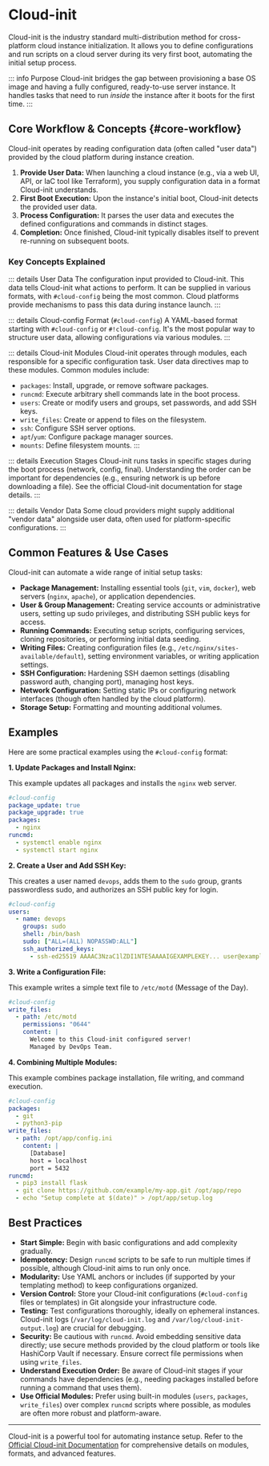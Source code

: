 # Cloud-init <Badge text="Instance Initialization" />

Cloud-init is the industry standard multi-distribution method for cross-platform cloud instance initialization. It allows you to define configurations and run scripts on a cloud server during its very first boot, automating the initial setup process.

::: info Purpose
Cloud-init bridges the gap between provisioning a base OS image and having a fully configured, ready-to-use server instance. It handles tasks that need to run _inside_ the instance after it boots for the first time.
:::

## Core Workflow & Concepts {#core-workflow}

Cloud-init operates by reading configuration data (often called "user data") provided by the cloud platform during instance creation.

1.  **Provide User Data:** When launching a cloud instance (e.g., via a web UI, API, or IaC tool like Terraform), you supply configuration data in a format Cloud-init understands.
2.  **First Boot Execution:** Upon the instance's initial boot, Cloud-init detects the provided user data.
3.  **Process Configuration:** It parses the user data and executes the defined configurations and commands in distinct stages.
4.  **Completion:** Once finished, Cloud-init typically disables itself to prevent re-running on subsequent boots.

### Key Concepts Explained

::: details User Data
The configuration input provided to Cloud-init. This data tells Cloud-init what actions to perform. It can be supplied in various formats, with `#cloud-config` being the most common. Cloud platforms provide mechanisms to pass this data during instance launch.
:::

::: details Cloud-config Format (`#cloud-config`) <Badge type="tip" text="YAML" />
A YAML-based format starting with `#cloud-config` or `#!cloud-config`. It's the most popular way to structure user data, allowing configurations via various modules.
:::

::: details Cloud-init Modules
Cloud-init operates through modules, each responsible for a specific configuration task. User data directives map to these modules. Common modules include:

- `packages`: Install, upgrade, or remove software packages.
- `runcmd`: Execute arbitrary shell commands late in the boot process.
- `users`: Create or modify users and groups, set passwords, and add SSH keys.
- `write_files`: Create or append to files on the filesystem.
- `ssh`: Configure SSH server options.
- `apt`/`yum`: Configure package manager sources.
- `mounts`: Define filesystem mounts.
  :::

::: details Execution Stages
Cloud-init runs tasks in specific stages during the boot process (network, config, final). Understanding the order can be important for dependencies (e.g., ensuring network is up before downloading a file). See the official Cloud-init documentation for stage details.
:::

::: details Vendor Data
Some cloud providers might supply additional "vendor data" alongside user data, often used for platform-specific configurations.
:::

## Common Features & Use Cases

Cloud-init can automate a wide range of initial setup tasks:

- **Package Management:** Installing essential tools (`git`, `vim`, `docker`), web servers (`nginx`, `apache`), or application dependencies.
- **User & Group Management:** Creating service accounts or administrative users, setting up sudo privileges, and distributing SSH public keys for access.
- **Running Commands:** Executing setup scripts, configuring services, cloning repositories, or performing initial data seeding.
- **Writing Files:** Creating configuration files (e.g., `/etc/nginx/sites-available/default`), setting environment variables, or writing application settings.
- **SSH Configuration:** Hardening SSH daemon settings (disabling password auth, changing port), managing host keys.
- **Network Configuration:** Setting static IPs or configuring network interfaces (though often handled by the cloud platform).
- **Storage Setup:** Formatting and mounting additional volumes.

## Examples

Here are some practical examples using the `#cloud-config` format:

**1. Update Packages and Install Nginx:**

This example updates all packages and installs the `nginx` web server.

```yaml
#cloud-config
package_update: true
package_upgrade: true
packages:
  - nginx
runcmd:
  - systemctl enable nginx
  - systemctl start nginx
```

**2. Create a User and Add SSH Key:**

This creates a user named `devops`, adds them to the `sudo` group, grants passwordless sudo, and authorizes an SSH public key for login.

```yaml
#cloud-config
users:
  - name: devops
    groups: sudo
    shell: /bin/bash
    sudo: ["ALL=(ALL) NOPASSWD:ALL"]
    ssh_authorized_keys:
      - ssh-ed25519 AAAAC3NzaC1lZDI1NTE5AAAAIGEXAMPLEKEY... user@example.com
```

**3. Write a Configuration File:**

This example writes a simple text file to `/etc/motd` (Message of the Day).

```yaml
#cloud-config
write_files:
  - path: /etc/motd
    permissions: "0644"
    content: |
      Welcome to this Cloud-init configured server!
      Managed by DevOps Team.
```

**4. Combining Multiple Modules:**

This example combines package installation, file writing, and command execution.

```yaml
#cloud-config
packages:
  - git
  - python3-pip
write_files:
  - path: /opt/app/config.ini
    content: |
      [Database]
      host = localhost
      port = 5432
runcmd:
  - pip3 install flask
  - git clone https://github.com/example/my-app.git /opt/app/repo
  - echo "Setup complete at $(date)" > /opt/app/setup.log
```

## Best Practices

- **Start Simple:** Begin with basic configurations and add complexity gradually.
- **Idempotency:** Design `runcmd` scripts to be safe to run multiple times if possible, although Cloud-init aims to run only once.
- **Modularity:** Use YAML anchors or includes (if supported by your templating method) to keep configurations organized.
- **Version Control:** Store your Cloud-init configurations (`#cloud-config` files or templates) in Git alongside your infrastructure code.
- **Testing:** Test configurations thoroughly, ideally on ephemeral instances. Cloud-init logs (`/var/log/cloud-init.log` and `/var/log/cloud-init-output.log`) are crucial for debugging.
- **Security:** Be cautious with `runcmd`. Avoid embedding sensitive data directly; use secure methods provided by the cloud platform or tools like HashiCorp Vault if necessary. Ensure correct file permissions when using `write_files`.
- **Understand Execution Order:** Be aware of Cloud-init stages if your commands have dependencies (e.g., needing packages installed before running a command that uses them).
- **Use Official Modules:** Prefer using built-in modules (`users`, `packages`, `write_files`) over complex `runcmd` scripts where possible, as modules are often more robust and platform-aware.

---

Cloud-init is a powerful tool for automating instance setup. Refer to the [Official Cloud-init Documentation](https://cloudinit.readthedocs.io/) for comprehensive details on modules, formats, and advanced features.

